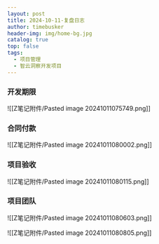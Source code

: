 ```yaml
---
layout: post
title: 2024-10-11-复盘日志
author: timebusker
header-img: img/home-bg.jpg
catalog: true
top: false
tags:
  - 项目管理
  - 智云洞察开发项目
---
```

### 开发期限

![[Z笔记附件/Pasted image 20241011075749.png]]


### 合同付款
![[Z笔记附件/Pasted image 20241011080002.png]]


### 项目验收
![[Z笔记附件/Pasted image 20241011080115.png]]

### 项目团队
![[Z笔记附件/Pasted image 20241011080603.png]]

![[Z笔记附件/Pasted image 20241011080805.png]]




